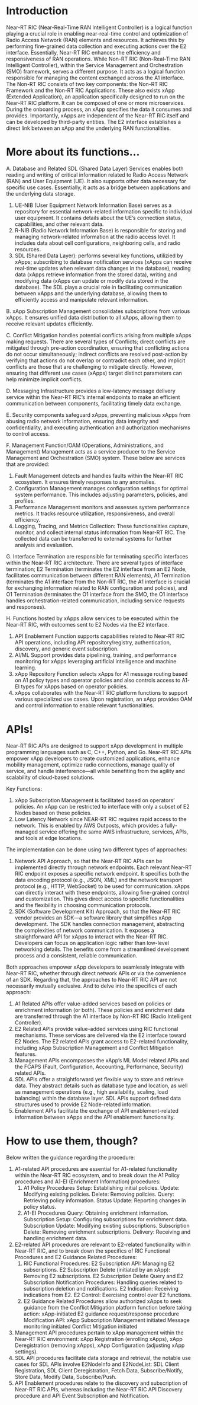 # Introduction

Near-RT RIC (Near-Real-Time RAN Intelligent Controller) is a logical function playing a crucial role in enabling near-real-time control and optimization of Radio Access Network (RAN) elements and resources. It achieves this by performing fine-grained data collection and executing actions over the E2 interface. Essentially, Near-RT RIC enhances the efficiency and responsiveness of RAN operations. While Non-RT RIC (Non-Real-Time RAN Intelligent Controller), within the Service Management and Orchestration (SMO) framework, serves a different purpose. It acts as a logical function responsible for managing the content exchanged across the A1 interface. The Non-RT RIC consists of two key components: the Non-RT RIC Framework and the Non-RT RIC Applications. These also exists xApp (Extended Application), an application specifically designed to run on the Near-RT RIC platform. It can be composed of one or more microservices. During the onboarding process, an xApp specifies the data it consumes and provides. Importantly, xApps are independent of the Near-RT RIC itself and can be developed by third-party entities. The E2 interface establishes a direct link between an xApp and the underlying RAN functionalities.

# More about its functions...

A. Database and Related SDL (Shared Data Layer) Services enables both reading and writing of critical information related to Radio Access Network (RAN) and User Equipment (UE). It also supports other data necessary for specific use cases. Essentially, it acts as a bridge between applications and the underlying data storage.
1. UE-NIB (User Equipment Network Information Base) serves as a repository for essential network-related information specific to individual user equipment. It contains details about the UE’s connection status, capabilities, and other relevant data.
2. R-NIB (Radio Network Information Base) is responsible for storing and managing network-related information at the radio access level. It includes data about cell configurations, neighboring cells, and radio resources.
3. SDL (Shared Data Layer): performs several key functions, utilizied by xApps; subscribing to database notification services (xApps can receive real-time updates when relevant data changes in the database), reading data (xApps retrieve information from the stored data), writing and modifying data (xApps can update or modify data stored in the database). The SDL plays a crucial role in facilitating communication between xApps and the underlying database, allowing them to efficiently access and manipulate relevant information.

B. xApp Subscription Management consolidates subscriptions from various xApps. It ensures unified data distribution to all xApps, allowing them to receive relevant updates efficiently.

C. Conflict Mitigation handles potential conflicts arising from multiple xApps making requests. There are several types of Conflicts; direct conflicts are mitigated through pre-action coordination, ensuring that conflicting actions do not occur simultaneously; indirect conflicts are resolved post-action by verifying that actions do not overlap or contradict each other, and implicit conflicts are those that are challenging to mitigate directly. However, ensuring that different use cases (xApps) target distinct parameters can help minimize implicit conflicts.

D. Messaging Infrastructure provides a low-latency message delivery service within the Near-RT RIC’s internal endpoints to make an efficient communication between components, facilitating timely data exchange.

E. Security components safeguard xApps, preventing malicious xApps from abusing radio network information, ensuring data integrity and confidentiality, and executing authentication and authorization mechanisms to control access.

F. Management Function/OAM (Operations, Administrations, and Management) Management acts as a service producer to the Service Management and Orchestration (SMO) system. These below are services that are provided:
1. Fault Management detects and handles faults within the Near-RT RIC ecosystem. It ensures timely responses to any anomalies.
2. Configuration Management manages configuration settings for optimal system performance. This includes adjusting parameters, policies, and profiles.
3. Performance Management monitors and assesses system performance metrics. It tracks resource utilization, responsiveness, and overall efficiency.
4. Logging, Tracing, and Metrics Collection: These functionalities capture, monitor, and collect internal status information from Near-RT RIC. The collected data can be transferred to external systems for further analysis and evaluation.

G. Interface Termination are responsible for terminating specific interfaces within the Near-RT RIC architecture. There are several types of interface termination; E2 Termination (terminates the E2 interface from an E2 Node, facilitates communication between different RAN elements), A1 Termination (terminates the A1 interface from the Non-RT RIC, the A1 interface is crucial for exchanging information related to RAN configuration and policies), and O1 Termination (terminates the O1 interface from the SMO, the O1 interface handles orchestration-related communication, including service requests and responses).

H. Functions hosted by xApps allow services to be executed within the Near-RT RIC, with outcomes sent to E2 Nodes via the E2 interface.
1. API Enablement Function supports capabilities related to Near-RT RIC API operations, including API repository/registry, authentication, discovery, and generic event subscription.
2. AI/ML Support provides data pipelining, training, and performance monitoring for xApps leveraging artificial intelligence and machine learning.
3. xApp Repository Function selects xApps for A1 message routing based on A1 policy types and operator policies and also controls access to A1-EI types for xApps based on operator policies.
4. xApps collaborates  with the Near-RT RIC platform functions to support various specialized use cases. Upon registration, an xApp provides OAM and control information to enable relevant functionalities.

# APIs!

Near-RT RIC APIs are designed to support xApp development in multiple programming languages such as C, C++, Python, and Go. Near-RT RIC APIs empower xApp developers to create customized applications, enhance mobility management, optimize radio connections, manage quality of service, and handle interference—all while benefiting from the agility and scalability of cloud-based solutions.

Key Functions:
1. xApp Subscription Management is facilitated based on operators’ policies. An xApp can be restricted to interface with only a subset of E2 Nodes based on these policies.
2. Low Latency Network since NEAR-RT RIC requires rapid  access to the network. This is enabled by AWS Outposts, which provides a fully-managed service offering the same AWS infrastructure, services, APIs, and tools at edge locations.

The implementation can be done using two different types of approaches:
1. Network API Approach, so that the Near-RT RIC APIs can be implemented directly through network endpoints. Each relevant Near-RT RIC endpoint exposes a specific network endpoint. It specifies both the data encoding protocol (e.g., JSON, XML) and the network transport protocol (e.g., HTTP, WebSocket) to be used for communication. xApps can directly interact with these endpoints, allowing fine-grained control and customization. This gives direct access to specific functionalities and the flexibility in choosing communication protocols.
2.  SDK (Software Development Kit) Approach, so that the Near-RT RIC vendor provides an SDK—a software library that simplifies xApp development. The SDK handles connection management, abstracting the complexities of network communication. It exposes a straightforward API for xApps to interact with the Near-RT RIC. Developers can focus on application logic rather than low-level networking details. The benefits come from a streamlined development process and a consistent, reliable communication.

Both approaches empower xApp developers to seamlessly integrate with Near-RT RIC, whether through direct network APIs or via the convenience of an SDK. Regarding that, the approaches to Near-RT RIC API are not necessarily mutually exclusive. And to delve into the specifics of each approach:
1. A1 Related APIs offer value-added services based on policies or enrichment information (or both). These policies and enrichment data are transferred through the A1 interface by Non-RT RIC (Radio Intelligent Controller).
2. E2 Related APIs provide value-added services using RIC functional mechanisms. These services are delivered via the E2 interface toward E2 Nodes. The E2 related APIs grant access to E2-related functionality, including xApp Subscription Management and Conflict Mitigation features.
3. Management APIs encompasses the xApp’s ML Model related APIs and the FCAPS (Fault, Configuration, Accounting, Performance, Security) related APIs.
4. SDL APIs offer a straightforward yet flexible way to store and retrieve data. They abstract details such as database type and location, as well as management operations (e.g., high availability, scaling, load balancing) within the database layer. SDL APIs support defined data structures used to provide E2 Node-related information.
5. Enablement APIs facilitate the exchange of API enablement-related information between xApps and the API enablement functionality.

# How to use them, though?

Below written the guidance regarding the procedure:
1. A1-related API procedures are essential for A1-related functionality within the Near-RT RIC ecosystem, and to break down the A1 Policy procedures and A1-EI (Enrichment Information) procedures:
   1. A1 Policy Procedures
        Setup: Establishing initial policies.
        Update: Modifying existing policies.
        Delete: Removing policies.
        Query: Retrieving policy information.
        Status Update: Reporting changes in policy status.
   2. A1-EI Procedures
        Query: Obtaining enrichment information.
        Subscription Setup: Configuring subscriptions for enrichment data.
        Subscription Update: Modifying existing subscriptions.
        Subscription Delete: Removing enrichment subscriptions.
        Delivery: Receiving and handling enrichment data.
2. E2-related API procedures are relevant to E2-related functionality within Near-RT RIC, and to break down the specifics of RIC Functional Procedures and E2 Guidance Related Procedures:
    1. RIC Functional Procedures:
        E2 Subscription API: Managing E2 subscriptions.
        E2 Subscription Delete (initiated by an xApp): Removing E2 subscriptions.
        E2 Subscription Delete Query and E2 Subscription Notification Procedures: Handling queries related to subscription deletion and notifications.
        E2 Indication: Receiving indications from E2.
        E2 Control: Exercising control over E2 functions.
    2. E2 Guidance Related Procedures allow authorized xApps to seek guidance from the Conflict Mitigation platform function before taking action:
        xApp-initiated E2 guidance request/response procedure
        Modification API:
        xApp Subscription Management initiated
        Message monitoring initiated
        Conflict Mitigation initiated
3. Management API procedures pertain to xApp management within the Near-RT RIC environment: xApp Registration (enrolling xApps), xApp Deregistration (removing xApps), xApp Configuration (adjusting xApp settings).
4. SDL API procedures facilitate data storage and retrieval, the notable use cases for SDL APIs involve E2NodeInfo and E2NodeList: SDL Client Registration, SDL Client Deregistration, Fetch Data, Subscribe/Notify, Store Data, Modify Data, Subscribe/Push.
5. API Enablement procedures relate to the discovery and subscription of Near-RT RIC APIs, whereas including the Near-RT RIC API Discovery procedure and API Event Subscription and Notification.
